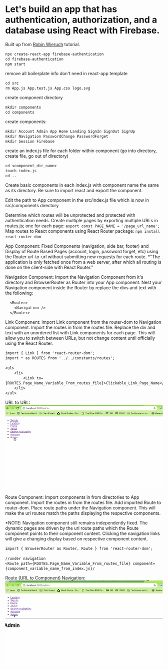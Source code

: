 Let's build an app that has authentication, authorization, and a database using React with Firebase. 
===========
Built up from [Robin Wieruch](https://www.robinwieruch.de/complete-firebase-authentication-react-tutorial/) tutorial.


````
npx create-react-app firebase-authentication
cd firebase-authentication
npm start
````

remove all boilerplate info don't need in react-app template
````
cd src
rm App.js App.test.js App.css logo.svg
````

create component directory
````
mkdir components
cd components
````

create components: 
````
mkdir Account Admin App Home Landing SignIn SignOut SignUp
mkdir Navigation PasswordChange PasswordForget
mkdir Session Firebase
````

create an index.js file for each folder within component (go into directory, create file, go out of directory)
````
cd <component_dir_name>
touch index.js
cd ..
````

Create basic components in each index.js with component name the same as its directory. Be sure to import react and export the component.


Edit the path to App component in the src/index.js file which is now in src/components directory


Determine which routes will be unprotected and protected with authentication needs. Create multiple pages by exporting multiple URLs in routes.js; one for each page: 
`export const PAGE_NAME = '/page_url_name';`
Map routes to React components using React Router package:
`npm install react-router-dom`

App Component: 
Fixed Components (navigation, side bar, footer) and Display of Route Based Pages (account, login, password forget, etc) using the Router url-to-url without submitting new requests for each route.
*"The application is only fetched once from a web server, after which all routing is done on the client-side with React Router."

Navigation Component:
Import the Navigation Component from it's directory and BrowserRouter as Router into your App component. Nest your Navigation component inside the Router by replace the divs and text with the following: 
````
  <Router>
    <Navigation />
  </Router>
````

Link Component: 
Import Link component from the router-dom to Navigation component. Import the routes in from the routes file. Replace the div and text with an unordered list with Link components for each page. This will allow you to switch between URLs, but not change content until officially using the React Router.

````
import { Link } from 'react-router-dom';
import * as ROUTES from '../../constants/routes';

<ul>
    <li>
        <Link to={ROUTES.Page_Name_Variable_From_routes_file}>Clickable_Link_Page_Name</Link>
    </li>
</ul>
````

URL to URL: ![Url to Url Navigation](Url_to_Url.gif)

Route Component:
Import components  in from directories to App component. Import the routes in from the routes file. Add imported Route to router-dom. Place route paths under the Navigation component. This will make the url routes match the paths displaying the respective components.

*NOTE: Navigation component still remains independently fixed. The dynamic pages are driven by the url route paths which the Route component points to their component content. Clicking the navigation links will give a changing display based on respective component content.
````
import { BrowserRouter as Router, Route } from 'react-router-dom';

//under navigation
<Route path={ROUTES.Page_Name_Variable_From_routes_file} component={component_variable_name_from_index.js}/
````

Route (URL to Component) Navigation: ![Route Navigation](Route_Component_Navigation.gif)



